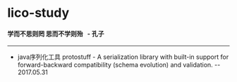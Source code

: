 # lico-study

#### 学而不思则罔 思而不学则殆    - 孔子

***

* java序列化工具 protostuff - A serialization library with built-in support for forward-backward compatibility (schema evolution) and validation.  -- 2017.05.31
